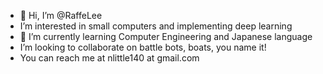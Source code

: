 - 👋 Hi, I’m @RaffeLee
-  I’m interested in small computers and implementing deep learning
- 🌱 I’m currently learning Computer Engineering and Japanese language
-  I’m looking to collaborate on battle bots, boats, you name it!
- You can reach me at nlittle140 at gmail.com 

